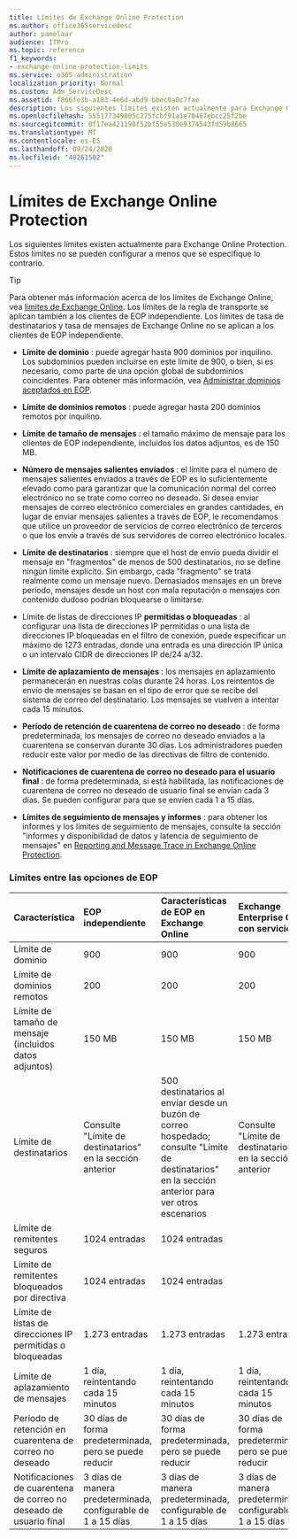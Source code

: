 ```yaml
---
title: Límites de Exchange Online Protection
ms.author: office365servicedesc
author: pamelaar
audience: ITPro
ms.topic: reference
f1_keywords:
- exchange-online-protection-limits
ms.service: o365-administration
localization_priority: Normal
ms.custom: Adm_ServiceDesc
ms.assetid: f866fe3b-a183-4e6d-abd9-bbec0a0c7fae
description: Los siguientes límites existen actualmente para Exchange Online Protection. Estos límites no se pueden configurar a menos que se especifique lo contrario.
ms.openlocfilehash: 555177349005c275fcbf91a1e70467ebcc25f2be
ms.sourcegitcommit: 0f17ea421190f52bf55e530e9374543fd59b8665
ms.translationtype: MT
ms.contentlocale: es-ES
ms.lasthandoff: 09/24/2020
ms.locfileid: "48261502"
---
```

# <a name="exchange-online-protection-limits"></a>Límites de Exchange Online Protection

Los siguientes límites existen actualmente para Exchange Online Protection. Estos límites no se pueden configurar a menos que se especifique lo contrario. 
  
> [!TIP]
> Para obtener más información acerca de los límites de Exchange Online, vea [límites de Exchange Online](../exchange-online-service-description/exchange-online-limits.md). Los límites de la regla de transporte se aplican también a los clientes de EOP independiente. Los límites de tasa de destinatarios y tasa de mensajes de Exchange Online no se aplican a los clientes de EOP independiente. 
  
- **Límite de dominio** : puede agregar hasta 900 dominios por inquilino. Los subdominios pueden incluirse en este límite de 900, o bien, si es necesario, como parte de una opción global de subdominios coincidentes. Para obtener más información, vea [Administrar dominios aceptados en EOP](https://go.microsoft.com/fwlink/p/?LinkId=282239).

- **Límite de dominios remotos** : puede agregar hasta 200 dominios remotos por inquilino.
    
- **Límite de tamaño de mensajes** : el tamaño máximo de mensaje para los clientes de EOP independiente, incluidos los datos adjuntos, es de 150 MB. 
    
- **Número de mensajes salientes enviados** : el límite para el número de mensajes salientes enviados a través de EOP es lo suficientemente elevado como para garantizar que la comunicación normal del correo electrónico no se trate como correo no deseado. Si desea enviar mensajes de correo electrónico comerciales en grandes cantidades, en lugar de enviar mensajes salientes a través de EOP, le recomendamos que utilice un proveedor de servicios de correo electrónico de terceros o que los envíe a través de sus servidores de correo electrónico locales. 
    
- **Límite de destinatarios** : siempre que el host de envío pueda dividir el mensaje en "fragmentos" de menos de 500 destinatarios, no se define ningún límite explícito. Sin embargo, cada "fragmento" se trata realmente como un mensaje nuevo. Demasiados mensajes en un breve período, mensajes desde un host con mala reputación o mensajes con contenido dudoso podrían bloquearse o limitarse. 
    
- Límite de listas de direcciones IP **permitidas o bloqueadas** : al configurar una lista de direcciones IP permitidas o una lista de direcciones IP bloqueadas en el filtro de conexión, puede especificar un máximo de 1273 entradas, donde una entrada es una dirección IP única o un intervalo CIDR de direcciones IP de/24 a/32. 
    
- **Límite de aplazamiento de mensajes** : los mensajes en aplazamiento permanecerán en nuestras colas durante 24 horas. Los reintentos de envío de mensajes se basan en el tipo de error que se recibe del sistema de correo del destinatario. Los mensajes se vuelven a intentar cada 15 minutos. 
    
- **Período de retención de cuarentena de correo no deseado** : de forma predeterminada, los mensajes de correo no deseado enviados a la cuarentena se conservan durante 30 días. Los administradores pueden reducir este valor por medio de las directivas de filtro de contenido. 
    
- **Notificaciones de cuarentena de correo no deseado para el usuario final** : de forma predeterminada, si está habilitada, las notificaciones de cuarentena de correo no deseado de usuario final se envían cada 3 días. Se pueden configurar para que se envíen cada 1 a 15 días. 
    
- **Límites de seguimiento de mensajes y informes** : para obtener los informes y los límites de seguimiento de mensajes, consulte la sección "informes y disponibilidad de datos y latencia de seguimiento de mensajes" en [Reporting and Message Trace in Exchange Online Protection](https://go.microsoft.com/fwlink/?LinkId=394248).
    
### <a name="limits-across-eop-options"></a>Límites entre las opciones de EOP

| Característica | EOP independiente | Características de EOP en Exchange  Online | Exchange Enterprise CAL con servicios |
|:-----|:-----|:-----|:-----|
|Límite de dominio  <br/> |900  <br/> |900  <br/> |900  <br/> |
|Límite de dominios remotos  <br/> |200  <br/> |200  <br/> |200  <br/> |
|Límite de tamaño de mensaje (incluidos datos adjuntos)  <br/> |150 MB  <br/> |150 MB  <br/> |150 MB  <br/> |
|Límite de destinatarios  <br/> |Consulte "Límite de destinatarios" en la sección anterior  <br/> |500 destinatarios al enviar desde un buzón de correo hospedado; consulte "Límite de destinatarios" en la sección anterior para ver otros escenarios  <br/> |Consulte "Límite de destinatarios" en la sección anterior  <br/> |
|Límite de remitentes seguros  <br/> |1024 entradas  <br/> |1024 entradas  <br/> ||
|Límite de remitentes bloqueados por directiva  <br/> |1024 entradas  <br/> |1024 entradas  <br/> ||
|Límite de listas de direcciones IP permitidas o bloqueadas  <br/> |1.273 entradas  <br/> |1.273 entradas  <br/> |1.273 entradas  <br/> |
|Límite de aplazamiento de mensajes  <br/> |1 día, reintentando cada 15 minutos  <br/> |1 día, reintentando cada 15 minutos  <br/> |1 día, reintentando cada 15 minutos  <br/> |
|Período de retención en cuarentena de correo no deseado  <br/> |30 días de forma predeterminada, pero se puede reducir  <br/> |30 días de forma predeterminada, pero se puede reducir  <br/> |30 días de forma predeterminada, pero se puede reducir  <br/> |
|Notificaciones de cuarentena de correo no deseado de usuario final  <br/> |3 días de manera predeterminada, configurable de 1 a 15 días  <br/> |3 días de manera predeterminada, configurable de 1 a 15 días  <br/> |3 días de manera predeterminada, configurable de 1 a 15 días  <br/> |
   

